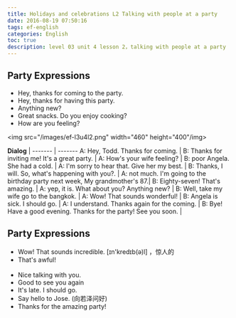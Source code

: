 ```yaml
---
title: Holidays and celebrations L2 Talking with people at a party
date: 2016-08-19 07:50:16
tags: ef-english
categories: English
toc: true
description: level 03 unit 4 lesson 2，talking with people at a party
---
```


## Party Expressions

- Hey, thanks for coming to the party.
- Hey, thanks for having this party.
- Anything new?
- Great snacks. Do you enjoy cooking?
- How are you feeling?

 
<img src="/images/ef-l3u4l2.png" width="460" height="400"/img>

**Dialog** |
------- | -------
A: Hey, Todd. Thanks for coming. |
B: Thanks for inviting me! It's a great party. |
A: How's your wife feeling? |
B: poor Angela. She had a cold. |
A: I'm sorry to hear that. Give her my best. |
B: Thanks, I will. So, what's happening with you?. |
A: not much. I'm going to the birthday party next week, My grandmother's 87.|
B: Eighty-seven! That's amazing. |
A: yep, it is. What about you? Anything new? |
B: Well, take my wife go to the bangkok. |
A: Wow! That sounds wonderful! |
B: Angela is sick. I should go. |
A: I understand. Thanks again for the coming. |
B: Bye! Have a good evening. Thanks for the party! See you soon. |

## Party Expressions

- Wow! That sounds incredible.   [ɪn'kredɪb(ə)l] ，惊人的 
- That's awful!  
&nbsp;
- Nice talking with you.
- Good to see you again
&nbsp;
- It's late. I should go.
- Say hello to Jose. (向若泽问好)
- Thanks for the amazing party!
